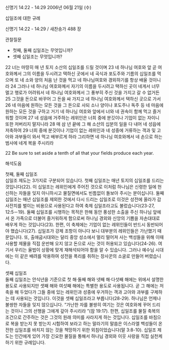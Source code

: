 신명기 14:22 - 14:29 
2006년 06월 21일 (수)

십일조에 대한 규례



신명기 14:22 - 14:29 / 새찬송가 488 장


관찰질문
- 첫째, 둘째 십일조는 무엇입니까?
- 셋째 십일조는 무엇입니까? 

22 너는 마땅히 매 년 토지 소산의 십일조를 드릴 것이며 23 네 하나님 여호와 앞 곧 여호와께서 그의 이름을 두시려고 택하신 곳에서 네 곡식과 포도주와 기름의 십일조를 먹으며 또 네 소와 양의 처음 난 것을 먹고 네 하나님여호와 경외하기를 항상 배울 것이니라 24 그러나 네 하나님 여호와께서 자기의 이름을 두시려고 택하신 곳이 네게서 너무 멀고 행로가 어려워서 네 하나님 여호와께서 그 풍부히 주신 것을 가지고 갈 수 없거든 25 그것을 돈으로 바꾸어 그 돈을 싸 가지고 네 하나님 여호와께서 택하신 곳으로 가서 26 네 마음에 원하는 모든 것을 그 돈으로 사되 소나 양이나 포도주나 독주 등 네 마음에 원하는 모든 것을 구하고 거기 네 하나님 여호와 앞에서 너와 네 권속이 함께 먹고 즐거워할 것이며 27 네 성읍에 거주하는 레위인은 너희 중에 분깃이나 기업이 없는 자이니 또한 저버리지 말지니라 28 매 삼 년 끝에 그 해 소산의 십분의 일을 다 내어 네 성읍에 저축하여 29 너희 중에 분깃이나 기업이 없는 레위인과 네 성중에 거류하는 객과 및 고아와 과부들이 와서 먹고 배부르게 하라 그리하면 네 하나님 여호와께서 네 손으로 하는 범사에 네게 복을 주시리라 

22  Be sure to set aside a tenth of all that your fields produce each year.

해석도움





첫째, 둘째 십일조  
십일조 제도는 3가지로 구분되어 있습니다. 첫째 십일조는 매년 토지의 십일조를 드리는 것입니다(22). 이 십일조는 레위인에게 주어진 것으로 이처럼 하나님은 신령한 일에 헌신하는 자들을 잊지 아니하시고 물질면에서도 빈틈없이 돌보아 주시는 분이십니다. 둘째 십일조는 매년 십일조를 제외한 것에서 다시 드리는 십일조로 이것은 성전에 올라가 감사잔치를 벌이는 비용으로 사용된다고 하여 축제 십일조라고도 불렀습니다(23-27, 12:5－19). 둘째 십일조를 시행하는 목적은 한해 동안 풍성한 소출을 주신 하나님 앞에서 온 가족으로 더불어 즐거워하게 함으로써 하나님 경외와 신앙의 기쁨을 자손대대로 배우게 하는 것입니다(23). 한편, 이 축제에는 기업이 없는 레위인들이 반드시 동반되어야 했습니다(27). 십일조가 강제 조항이 아니다 보니 대부분의 레위인들은 가난했기 때문입니다. 또, 출애굽시대와는 달리 중앙 성소에서 멀리 떨어져 사는 백성들을 위해 이때 사용할 제물을 직접 운반해 오지 않고 돈으로 사는 것이 허용되고 있습니다(24-26). 여기서 우리는 율법이 상황에 맞게 재해석되어야 함을 알 수 있습니다. 그러나 예수님 시대에는 이 같은 배려를 악용하여 성전을 폭리를 취하는 장사꾼의 소굴로 만들어 버렸습니다. 

셋째 십일조  
둘째 십일조는 안식년을 기준으로 첫 해·둘째 해와 넷째 해·다섯째 해에는 위에서 설명한 용도로 사용되지만 셋째 해와 여섯째 해에는 특별한 용도로 사용됩니다. 곧 그 해에는 저축을 해 두었다가 그들 중에 있는 레위인과 성중에 우거하는 객과 고아와 과부를 구제하는 데 사용되는 것입니다. 이것을 셋째 십일조라고 부릅니다(28-29). 하나님은 언제나 불쌍한 자들을 잊지 않으십니다. “가난한 자를 불쌍히 여기는 것은 여호와께 꾸어 드리는 것이니 그의 선행을 그에게 갚아 주시리라 ”(잠 19:17). 한편, 십일조를 물질 축복의 조건으로 간주하는 것은 그것의 원래 의미를 사라지게 하는 것입니다. 십일조를 바침으로 복을 받는지 못 받는지 시험하여 보라고 하는 말라기의 말씀은 이스라엘 백성들이 온전한 십일조를 바치지 않는 것을 책망하기 위한 외침이었습니다(말 3:8-10). 십일조 제도는 인간에게 있어 가장 긴요한 물질을 통해서 하나님 경외와 이웃 사랑을 직접 실천케 하기 위한 규례입니다.